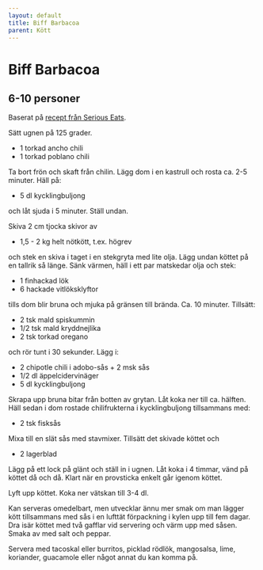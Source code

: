 ```yaml
---
layout: default
title: Biff Barbacoa
parent: Kött
---
```

# Biff Barbacoa

## 6-10 personer

Baserat på [recept från Serious
Eats](http://www.seriouseats.com/recipes/2012/04/tender-beef-barbacoa-chipotle-tacos-recipe.html).

Sätt ugnen på 125 grader.

-   1 torkad ancho chili
-   1 torkad poblano chili

Ta bort frön och skaft från chilin. Lägg dom i en kastrull och rosta ca.
2-5 minuter. Häll på:

-   5 dl kycklingbuljong

och låt sjuda i 5 minuter. Ställ undan.

Skiva 2 cm tjocka skivor av

-   1,5 - 2 kg helt nötkött, t.ex. högrev

och stek en skiva i taget i en stekgryta med lite olja. Lägg undan
köttet på en tallrik så länge. Sänk värmen, häll i ett par matskedar
olja och stek:

-   1 finhackad lök
-   6 hackade vitlöksklyftor

tills dom blir bruna och mjuka på gränsen till brända. Ca. 10 minuter.
Tillsätt:

-   2 tsk mald spiskummin
-   1/2 tsk mald kryddnejlika
-   2 tsk torkad oregano

och rör tunt i 30 sekunder. Lägg i:

-   2 chipotle chili i adobo-sås + 2 msk sås
-   1/2 dl äppelcidervinäger
-   5 dl kycklingbuljong

Skrapa upp bruna bitar från botten av grytan. Låt koka ner till ca.
hälften. Häll sedan i dom rostade chilifrukterna i kycklingbuljong
tillsammans med:

-   2 tsk fisksås

Mixa till en slät sås med stavmixer. Tillsätt det skivade köttet och

-   2 lagerblad

Lägg på ett lock på glänt och ställ in i ugnen. Låt koka i 4 timmar,
vänd på köttet då och då. Klart när en provsticka enkelt går igenom
köttet.

Lyft upp köttet. Koka ner vätskan till 3-4 dl.

Kan serveras omedelbart, men utvecklar ännu mer smak om man lägger kött
tillsammans med sås i en lufttät förpackning i kylen upp till fem dagar.
Dra isär köttet med två gafflar vid servering och värm upp med såsen.
Smaka av med salt och peppar.

Servera med tacoskal eller burritos, picklad rödlök, mangosalsa, lime,
koriander, guacamole eller något annat du kan komma på.
